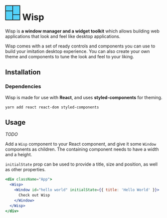 # ![icon](stories/assets/icon.png?raw=true "icon") Wisp

Wisp is **a window manager and a widget toolkit** which allows building web
applications that look and feel like desktop applications.

Wisp comes with a set of ready controls and components you can use to build your
imitation desktop experience. You can also create your own theme and components
to tune the look and feel to your liking.

## Installation

### Dependencies

Wisp is made for use with **React**, and uses **styled-components** for theming.

```
yarn add react react-dom styled-components
```

## Usage

*TODO*

Add a `Wisp` component to your React component, and give it some `Window`
components as children. The containing component needs to have a width and a
height.

`initialState` prop can be used to provide a title, size and position, as well
as other properties.

```jsx
<div className="App">
  <Wisp>
    <Window id="hello world" initialState={{ title: 'Hello World' }}>
      Check out Wisp
    </Window>
  </Wisp>
</div>
```
